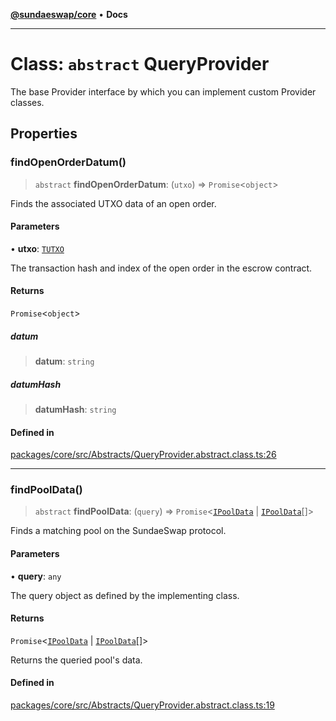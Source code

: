 [**@sundaeswap/core**](../../README.md) • **Docs**

***

# Class: `abstract` QueryProvider

The base Provider interface by which you can implement custom Provider classes.

## Properties

### findOpenOrderDatum()

> `abstract` **findOpenOrderDatum**: (`utxo`) => `Promise`\<`object`\>

Finds the associated UTXO data of an open order.

#### Parameters

• **utxo**: [`TUTXO`](../type-aliases/TUTXO.md)

The transaction hash and index of the open order in the escrow contract.

#### Returns

`Promise`\<`object`\>

##### datum

> **datum**: `string`

##### datumHash

> **datumHash**: `string`

#### Defined in

[packages/core/src/Abstracts/QueryProvider.abstract.class.ts:26](https://github.com/SundaeSwap-finance/sundae-sdk/blob/main/packages/core/src/Abstracts/QueryProvider.abstract.class.ts#L26)

***

### findPoolData()

> `abstract` **findPoolData**: (`query`) => `Promise`\<[`IPoolData`](../interfaces/IPoolData.md) \| [`IPoolData`](../interfaces/IPoolData.md)[]\>

Finds a matching pool on the SundaeSwap protocol.

#### Parameters

• **query**: `any`

The query object as defined by the implementing class.

#### Returns

`Promise`\<[`IPoolData`](../interfaces/IPoolData.md) \| [`IPoolData`](../interfaces/IPoolData.md)[]\>

Returns the queried pool's data.

#### Defined in

[packages/core/src/Abstracts/QueryProvider.abstract.class.ts:19](https://github.com/SundaeSwap-finance/sundae-sdk/blob/main/packages/core/src/Abstracts/QueryProvider.abstract.class.ts#L19)
